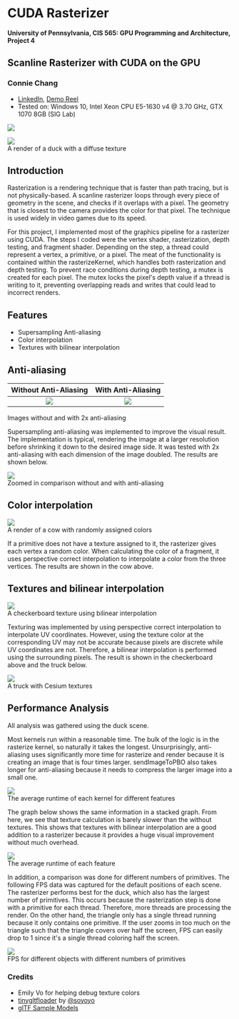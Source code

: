 CUDA Rasterizer
===============

**University of Pennsylvania, CIS 565: GPU Programming and Architecture, Project 4**

## Scanline Rasterizer with CUDA on the GPU
### Connie Chang
  * [LinkedIn](https://www.linkedin.com/in/conniechang44), [Demo Reel](https://www.vimeo.com/ConChang/DemoReel)
* Tested on: Windows 10, Intel Xeon CPU E5-1630 v4 @ 3.70 GHz, GTX 1070 8GB (SIG Lab)

[![](vimeo.PNG)](https://vimeo.com/295495793)

![](renders/10-15-02-10-duck-texture.PNG)  
A render of a duck with a diffuse texture

## Introduction
Rasterization is a rendering technique that is faster than path tracing, but is not physically-based. A scanline rasterizer loops through every piece of geometry in the scene, and checks if it overlaps with a pixel. The geometry that is closest to the camera provides the color for that pixel. The technique is used widely in video games due to its speed.  

For this project, I implemented most of the graphics pipeline for a rasterizer using CUDA. The steps I coded were the vertex shader, rasterization, depth testing, and fragment shader. Depending on the step, a thread could represent a vertex, a primitive, or a pixel. The meat of the functionality is contained within the rasterizeKernel, which handles both rasterization and depth testing. To prevent race conditions during depth testing, a mutex is created for each pixel. The mutex locks the pixel's depth value if a thread is writing to it, preventing overlapping reads and writes that could lead to incorrect renders.

## Features
- Supersampling Anti-aliasing
- Color interpolation
- Textures with bilinear interpolation

## Anti-aliasing

Without Anti-Aliasing             |  With Anti-Aliasing
:-------------------------:|:-------------------------:
![](renders/10-13-04-23-tri-noAA.PNG)  | ![](renders/10-13-04-22-tri-aa.PNG) 

Images without and with 2x anti-aliasing  

Supersampling anti-aliasing was implemented to improve the visual result. The implementation is typical, rendering the image at a larger resolution before shrinking it down to the desired image side. It was tested with 2x anti-aliasing with each dimension of the image doubled. The results are shown below.  

![](renders/aa-comparison.png)  
Zoomed in comparison without and with anti-aliasing  

## Color interpolation
![](renders/10-14-3-50-cow-colorInterp.PNG)  
A render of a cow with randomly assigned colors  

If a primitive does not have a texture assigned to it, the rasterizer gives each vertex a random color. When calculating the color of a fragment, it uses perspective correct interpolation to interpolate a color from the three vertices. The results are shown in the cow above.  

## Textures and bilinear interpolation
![](renders/10-14-12-58-checkerboard-bilinear.PNG)  
A checkerboard texture using bilinear interpolation  

Texturing was implemented by using perspective correct interpolation to interpolate UV coordinates. However, using the texture color at the corresponding UV may not be accurate because pixels are discrete while UV coordinates are not. Therefore, a bilinear interpolation is performed using the surrounding pixels. The result is shown in the checkerboard above and the truck below.  

![](renders/10-15-02-20-truck.PNG)  
A truck with Cesium textures  

## Performance Analysis
All analysis was gathered using the duck scene.  

Most kernels run within a reasonable time. The bulk of the logic is in the rasterize kernel, so naturally it takes the longest. Unsurprisingly, anti-aliasing uses significantly more time for rasterize and render because it is creating an image that is four times larger. sendImageToPBO also takes longer for anti-aliasing because it needs to compress the larger image into a small one.  

![](renders/Average_Kernel_Runtimes.png)  
The average runtime of each kernel for different features  

The graph below shows the same information in a stacked graph. From here, we see that texture calculation is barely slower than the without textures. This shows that textures with bilinear interpolation are a good addition to a rasterizer because it provides a huge visual improvement without much overhead.  

![](renders/Average_Runtime_Optimization.png)  
The average runtime of each feature  

In addition, a comparison was done for different numbers of primitives. The following FPS data was captured for the default positions of each scene. The rasterizer performs best for the duck, which also has the largest number of primitives. This occurs because the rasterization step is done with a primitive for each thread. Therefore, more threads are processing the render. On the other hand, the triangle only has a single thread running because it only contains one primitive. If the user zooms in too much on the triangle such that the triangle covers over half the screen, FPS can easily drop to 1 since it's a single thread coloring half the screen.  

![](renders/FPS_Primitives.png)  
FPS for different objects with different numbers of primitives

### Credits

* Emily Vo for helping debug texture colors
* [tinygltfloader](https://github.com/syoyo/tinygltfloader) by [@soyoyo](https://github.com/syoyo)
* [glTF Sample Models](https://github.com/KhronosGroup/glTF/blob/master/sampleModels/README.md)
